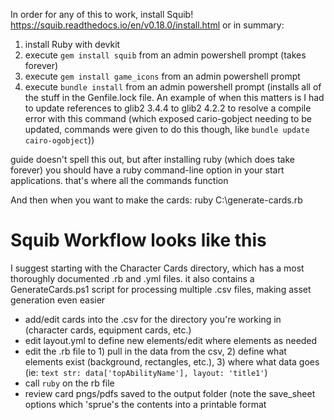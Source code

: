 In order for any of this to work, install Squib! https://squib.readthedocs.io/en/v0.18.0/install.html or in summary:

1) install Ruby with devkit
2) execute `gem install squib` from an admin powershell prompt (takes forever)
3) execute `gem install game_icons` from an admin powershell prompt
4) execute `bundle install` from an admin powershell prompt (installs all of the stuff in the Genfile.lock file. An example of when this matters is I had to update references to glib2 3.4.4 to glib2 4.2.2 to resolve a compile error with this command (which exposed cario-gobject needing to be updated, commands were given to do this though, like `bundle update cairo-ogobject`))

guide doesn't spell this out, but after installing ruby (which does take forever) you should have a ruby command-line option in your start applications. that's where all the commands function

And then when you want to make the cards: ruby C:<wherever you cloned this repo>\generate-cards.rb

# Squib Workflow looks like this
I suggest starting with the Character Cards directory, which has a most thoroughly documented .rb and .yml files. 
it also contains a GenerateCards.ps1 script for processing multiple .csv files, making asset generation even easier

- add/edit cards into the .csv for the directory you're working in (character cards, equipment cards, etc.)
- edit layout.yml to define new elements/edit where elements  as needed
- edit the .rb file to 1) pull in the data from the csv, 2) define what elements exist (background, rectangles, etc.), 3) where what data goes (ie: `text str: data['topAbilityName'], layout: 'title1'`)
- call `ruby` on the rb file
- review card pngs/pdfs saved to the output folder (note the save_sheet options which 'sprue's the contents into a printable format
